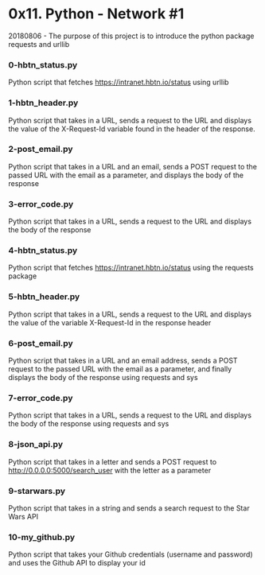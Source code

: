 # 0x11. Python - Network #1

20180806 - The purpose of this project is to introduce the python package requests and urllib

### 0-hbtn_status.py
Python script that fetches https://intranet.hbtn.io/status using urllib

### 1-hbtn_header.py
Python script that takes in a URL, sends a request to the URL and displays the value of the X-Request-Id variable found in the header of the response.

### 2-post_email.py
Python script that takes in a URL and an email, sends a POST request to the passed URL with the email as a parameter, and displays the body of the response

### 3-error_code.py
Python script that takes in a URL, sends a request to the URL and displays the body of the response

### 4-hbtn_status.py
Python script that fetches https://intranet.hbtn.io/status using the requests package

### 5-hbtn_header.py
Python script that takes in a URL, sends a request to the URL and displays the value of the variable X-Request-Id in the response header

### 6-post_email.py
Python script that takes in a URL and an email address, sends a POST request to the passed URL with the email as a parameter, and finally displays the body of the response using requests and sys

### 7-error_code.py
Python script that takes in a URL, sends a request to the URL and displays the body of the response using requests and sys

### 8-json_api.py
Python script that takes in a letter and sends a POST request to http://0.0.0.0:5000/search_user with the letter as a parameter

### 9-starwars.py
Python script that takes in a string and sends a search request to the Star Wars API

### 10-my_github.py
Python script that takes your Github credentials (username and password) and uses the Github API to display your id

